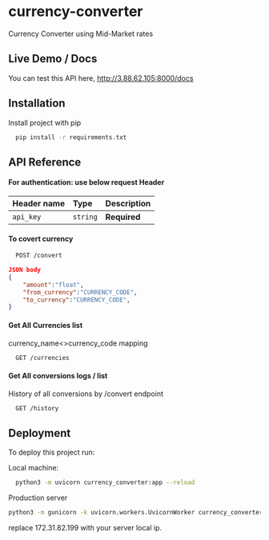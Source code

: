
# currency-converter


Currency Converter using Mid-Market rates

## Live Demo / Docs

You can test this API here,
http://3.88.62.105:8000/docs


## Installation

Install project with pip

```bash
  pip install -r requirements.txt
```
    

## API Reference

#### **For authentication:** use below request Header 

| Header name | Type     | Description                |
| :-------- | :------- | :------------------------- |
| `api_key` | `string` | **Required** |


#### To covert currency

```bash
  POST /convert
```
```json
JSON body
{
    "amount":"float",
    "from_currency":"CURRENCY_CODE",
    "to_currency":"CURRENCY_CODE",
}
```


#### Get All Currencies list
currency_name<>currency_code mapping

```bash
  GET /currencies
```

#### Get All conversions logs / list
History of all conversions by /convert endpoint

```bash
  GET /history
```


## Deployment

To deploy this project run:

Local machine:
```bash
  python3 -m uvicorn currency_converter:app --reload
```
Production server
```bash
python3 -m gunicorn -k uvicorn.workers.UvicornWorker currency_converter:app --bind=172.31.82.199:8000 --daemon
```

replace 172.31.82.199 with your server local ip.
